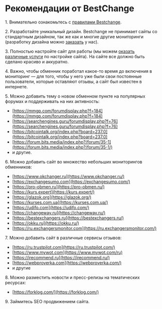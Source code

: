 # Рекомендации от BestСhange

1\. Внимательно ознакомьтесь с [правилами Bestchange](https://www.bestchange.ru/wiki/rules.html).

2\. Разработайте уникальный дизайн. Bestchange не принимает сайты со стандартным дизайном, так же как и многие другие мониторинги (разработку дизайна можно [заказать](https://premiumexchanger.com/portfolio/) у нас).

3\. Полностью настройте сайт для работы (мы можем [оказать различные услуги](https://premiumexchanger.com/uslugi/) по настройке сайта). На сайте все должно быть сделано красиво и аккуратно.

4\. Важно, чтобы обменник поработал какое-то время до включения в мониторинг — для того, чтобы у него уже были свои постоянные пользователи, которые оставляют отзывы, а сайт был известен в интернете.

5\. Можно добавить тему о новом обменном пункте на популярных форумах и поддерживать на них активность:

* [https://mmgp.com/forumdisplay.php?f=184](https://mmgp.com/forumdisplay.php?f=184)
* [https://searchengines.guru/forumdisplay.php?f=76](https://searchengines.guru/forumdisplay.php?f=76)
* [https://bitcointalk.org/index.php?board=237.0](https://bitcointalk.org/index.php?board=237.0)
* [https://forum.bits.media/index.php?/forum/35-1](https://forum.bits.media/index.php?/forum/35-1/)
* и другие.

6\. Можно добавить сайт во множество небольших мониторингов обменников:

* [https://www.okchanger.ru](https://www.okchanger.ru/)
* [https://exchangesumo.com](https://exchangesumo.com/)
* [https://pro-obmen.ru](https://pro-obmen.ru/)
* [https://kurs.expert](https://kurs.expert/)
* [https://glazok.org](https://glazok.org/)
* [https://kurses.com.ua](https://kurses.com.ua/)
* [https://udifo.com](https://udifo.com/)
* [https://changeway.ru](https://changeway.ru/)
* [https://bestexchangers.ru](https://bestexchangers.ru/)
* [https://okku.ru](https://okku.ru/)
* [https://ru.exchangersmonitor.com](https://ru.exchangersmonitor.com/)

7\. Можно добавить сайт в различные сервисы отзывов:

* [https://ru.trustpilot.com](https://ru.trustpilot.com/)
* [https://www.mywot.com](https://www.mywot.com/ru)
* [https://irecommend.ru](https://irecommend.ru/)
* [https://webproverka.com](https://webproverka.com/)
* и другие

8\. Можно разместить новости и пресс-релизы на тематических ресурсах:

* [https://forklog.com/](https://forklog.com/)

9\. Займитесь SЕО продвижением сайта.

